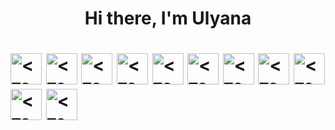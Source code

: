 <h1 align="center">Hi there, I'm Ulyana<h1>

<img src="https://brandslogos.com/wp-content/uploads/images/react-logo.png" alt="<текст>" width="50px"></img>
<img src="https://upload.wikimedia.org/wikipedia/commons/thumb/e/e3/ESLint_logo.svg/1200px-ESLint_logo.svg.png" alt="<текст>" width="50px"></img>
<img src="https://seeklogo.com/images/M/material-ui-logo-5BDCB9BA8F-seeklogo.com.png" alt="<текст>" width="50px"></img>
<img src="https://brandslogos.com/wp-content/uploads/images/redux-logo-vector.svg" alt="<текст>" width="50px"></img>
<img src="https://img2.freepng.ru/20180510/trw/kisspng-html-css-design-and-build-web-sites-web-develop-5af50c33d59ff9.681459051526008883875.jpg" alt="<текст>" width="50px"></img>
<img src="https://upload.wikimedia.org/wikipedia/commons/thumb/6/61/HTML5_logo_and_wordmark.svg/1200px-HTML5_logo_and_wordmark.svg.png" alt="<текст>" width="50px"></img>
<img src="https://e7.pngegg.com/pngimages/220/595/png-clipart-javascript-logo-product-design-brand-angularjs-dashboard-templates-angle-text.png" alt="<текст>" width="50px"></img>
<img src="https://w7.pngwing.com/pngs/252/959/png-transparent-mysql-database-server-microsoft-sql-server-others-text-logo-brand.png" alt="<текст>" width="50px"></img>
<img src="https://img2.freepng.ru/20180425/jrw/kisspng-node-js-javascript-web-application-express-js-comp-5ae0f84e2a4242.1423638015246930701731.jpg" alt="<текст>" width="50px"></img>
<img src="https://upload.wikimedia.org/wikipedia/commons/a/ad/Figma-1-logo.png" alt="<текст>" width="50px"></img>
<img src="https://e7.pngegg.com/pngimages/559/367/png-clipart-postgresql-object-relational-database-oracle-database-freebsd-icon-text-logo-thumbnail.png" alt="<текст>" width="50px"></img>
